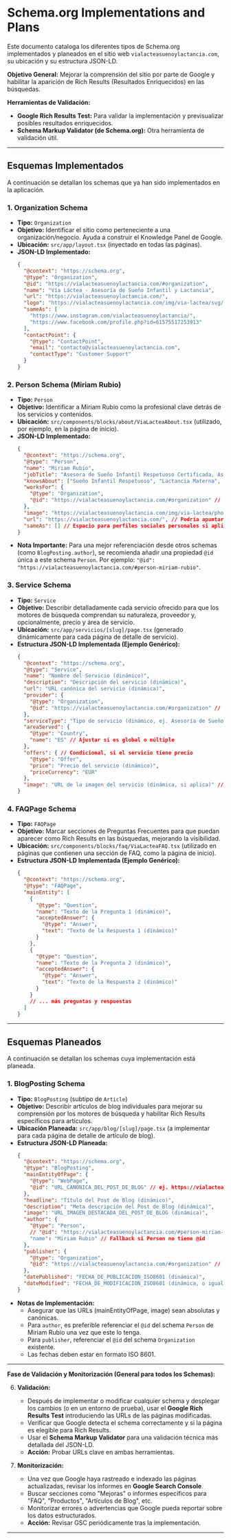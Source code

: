 # Schema.org Implementations and Plans

Este documento cataloga los diferentes tipos de Schema.org implementados y planeados en el sitio web `vialacteasuenoylactancia.com`, su ubicación y su estructura JSON-LD.

**Objetivo General:** Mejorar la comprensión del sitio por parte de Google y habilitar la aparición de Rich Results (Resultados Enriquecidos) en las búsquedas.

**Herramientas de Validación:**
*   **Google Rich Results Test:** Para validar la implementación y previsualizar posibles resultados enriquecidos.
*   **Schema Markup Validator (de Schema.org):** Otra herramienta de validación útil.

---

## Esquemas Implementados

A continuación se detallan los schemas que ya han sido implementados en la aplicación.

### 1. Organization Schema

*   **Tipo:** `Organization`
*   **Objetivo:** Identificar el sitio como perteneciente a una organización/negocio. Ayuda a construir el Knowledge Panel de Google.
*   **Ubicación:** `src/app/layout.tsx` (inyectado en todas las páginas).
*   **JSON-LD Implementado:**
    ```json
    {
      "@context": "https://schema.org",
      "@type": "Organization",
      "@id": "https://vialacteasuenoylactancia.com/#organization",
      "name": "Vía Láctea - Asesoría de Sueño Infantil y Lactancia",
      "url": "https://vialacteasuenoylactancia.com/",
      "logo": "https://vialacteasuenoylactancia.com/img/via-lactea/svg/via-lactea-logo.svg",
      "sameAs": [
        "https://www.instagram.com/vialacteasuenoylactancia/",
        "https://www.facebook.com/profile.php?id=61575517253913"
      ],
      "contactPoint": {
        "@type": "ContactPoint",
        "email": "contacto@vialacteasuenoylactancia.com",
        "contactType": "Customer Support"
      }
    }
    ```

### 2. Person Schema (Miriam Rubio)

*   **Tipo:** `Person`
*   **Objetivo:** Identificar a Miriam Rubio como la profesional clave detrás de los servicios y contenidos.
*   **Ubicación:** `src/components/blocks/about/ViaLacteaAbout.tsx` (utilizado, por ejemplo, en la página de inicio).
*   **JSON-LD Implementado:**
    ```json
    {
      "@context": "https://schema.org",
      "@type": "Person",
      "name": "Miriam Rubio",
      "jobTitle": "Asesora de Sueño Infantil Respetuoso Certificada, Asesora de Lactancia Certificada, Enfermera",
      "knowsAbout": ["Sueño Infantil Respetuoso", "Lactancia Materna", "Enfermería Pediátrica"],
      "worksFor": {
        "@type": "Organization",
        "@id": "https://vialacteasuenoylactancia.com/#organization" // Enlaza a la Organization schema
      },
      "image": "https://vialacteasuenoylactancia.com/img/via-lactea/photos/perfil-hero.png",
      "url": "https://vialacteasuenoylactancia.com/", // Podría apuntar a una página "Sobre Mí" más específica si existe
      "sameAs": [] // Espacio para perfiles sociales personales si aplica (ej. LinkedIn)
    }
    ```
*   **Nota Importante:** Para una mejor referenciación desde otros schemas (como `BlogPosting.author`), se recomienda añadir una propiedad `@id` única a este schema `Person`. Por ejemplo: `"@id": "https://vialacteasuenoylactancia.com/#person-miriam-rubio"`.

### 3. Service Schema

*   **Tipo:** `Service`
*   **Objetivo:** Describir detalladamente cada servicio ofrecido para que los motores de búsqueda comprendan su naturaleza, proveedor y, opcionalmente, precio y área de servicio.
*   **Ubicación:** `src/app/servicios/[slug]/page.tsx` (generado dinámicamente para cada página de detalle de servicio).
*   **Estructura JSON-LD Implementada (Ejemplo Genérico):**
    ```json
    {
      "@context": "https://schema.org",
      "@type": "Service",
      "name": "Nombre del Servicio (dinámico)",
      "description": "Descripción del servicio (dinámica)",
      "url": "URL canónica del servicio (dinámica)",
      "provider": {
        "@type": "Organization",
        "@id": "https://vialacteasuenoylactancia.com/#organization" // Enlaza a la Organization schema
      },
      "serviceType": "Tipo de servicio (dinámico, ej. Asesoría de Sueño Infantil)",
      "areaServed": {
        "@type": "Country",
        "name": "ES" // Ajustar si es global o múltiple
      },
      "offers": { // Condicional, si el servicio tiene precio
        "@type": "Offer",
        "price": "Precio del servicio (dinámico)",
        "priceCurrency": "EUR"
      },
      "image": "URL de la imagen del servicio (dinámica, si aplica)" // Condicional
    }
    ```

### 4. FAQPage Schema

*   **Tipo:** `FAQPage`
*   **Objetivo:** Marcar secciones de Preguntas Frecuentes para que puedan aparecer como Rich Results en las búsquedas, mejorando la visibilidad.
*   **Ubicación:** `src/components/blocks/faq/ViaLacteaFAQ.tsx` (utilizado en páginas que contienen una sección de FAQ, como la página de inicio).
*   **Estructura JSON-LD Implementada (Ejemplo Genérico):**
    ```json
    {
      "@context": "https://schema.org",
      "@type": "FAQPage",
      "mainEntity": [
        {
          "@type": "Question",
          "name": "Texto de la Pregunta 1 (dinámico)",
          "acceptedAnswer": {
            "@type": "Answer",
            "text": "Texto de la Respuesta 1 (dinámico)"
          }
        },
        {
          "@type": "Question",
          "name": "Texto de la Pregunta 2 (dinámico)",
          "acceptedAnswer": {
            "@type": "Answer",
            "text": "Texto de la Respuesta 2 (dinámico)"
          }
        }
        // ... más preguntas y respuestas
      ]
    }
    ```

---

## Esquemas Planeados

A continuación se detallan los schemas cuya implementación está planeada.

### 1. BlogPosting Schema

*   **Tipo:** `BlogPosting` (subtipo de `Article`)
*   **Objetivo:** Describir artículos de blog individuales para mejorar su comprensión por los motores de búsqueda y habilitar Rich Results específicos para artículos.
*   **Ubicación Planeada:** `src/app/blog/[slug]/page.tsx` (a implementar para cada página de detalle de artículo de blog).
*   **Estructura JSON-LD Planeada:**
    ```json
    {
      "@context": "https://schema.org",
      "@type": "BlogPosting",
      "mainEntityOfPage": {
        "@type": "WebPage",
        "@id": "URL_CANONICA_DEL_POST_DE_BLOG" // ej. https://vialacteasuenoylactancia.com/blog/mi-post
      },
      "headline": "Título del Post de Blog (dinámico)",
      "description": "Meta descripción del Post de Blog (dinámica)",
      "image": "URL_IMAGEN_DESTACADA_DEL_POST_DE_BLOG (dinámica)",
      "author": {
        "@type": "Person",
        // "@id": "https://vialacteasuenoylactancia.com/#person-miriam-rubio" // Idealmente referenciar por @id
        "name": "Miriam Rubio" // Fallback si Person no tiene @id
      },
      "publisher": {
        "@type": "Organization",
        "@id": "https://vialacteasuenoylactancia.com/#organization" // Referenciar por @id
      },
      "datePublished": "FECHA_DE_PUBLICACION_ISO8601 (dinámica)",
      "dateModified": "FECHA_DE_MODIFICACION_ISO8601 (dinámica, o igual a datePublished si no hay mods)"
    }
    ```
*   **Notas de Implementación:**
    *   Asegurar que las URLs (mainEntityOfPage, image) sean absolutas y canónicas.
    *   Para `author`, es preferible referenciar el `@id` del schema `Person` de Miriam Rubio una vez que este lo tenga.
    *   Para `publisher`, referenciar el `@id` del schema `Organization` existente.
    *   Las fechas deben estar en formato ISO 8601.

---

**Fase de Validación y Monitorización (General para todos los Schemas):**

6.  **Validación:**
    *   Después de implementar o modificar cualquier schema y desplegar los cambios (o en un entorno de prueba), usar el **Google Rich Results Test** introduciendo las URLs de las páginas modificadas.
    *   Verificar que Google detecta el schema correctamente y si la página es elegible para Rich Results.
    *   Usar el **Schema Markup Validator** para una validación técnica más detallada del JSON-LD.
    *   **Acción:** Probar URLs clave en ambas herramientas.

7.  **Monitorización:**
    *   Una vez que Google haya rastreado e indexado las páginas actualizadas, revisar los informes en **Google Search Console**.
    *   Buscar secciones como "Mejoras" o informes específicos para "FAQ", "Productos", "Artículos de Blog", etc.
    *   Monitorizar errores o advertencias que Google pueda reportar sobre los datos estructurados.
    *   **Acción:** Revisar GSC periódicamente tras la implementación.

---
